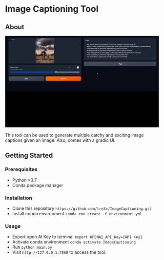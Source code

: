 # Image Captioning Tool

## About
<img src="/data/demo.gif" width="530" height="300"/>


This tool can be used to generate multiple catchy and exciting image captions given an image. Also, comes with a gradio UI.

## Getting Started

### Prerequisites
- Python >3.7
- Conda package manager

### Installation
- Clone this repository `https://github.com/tre3x/ImageCaptioning.git`
- Install conda environment `conda env create -f environment.yml`

### Usage
- Export open AI Key to terminal `export OPENAI_API_Key={API Key}`
- Activate conda environment `conda activate ImageCaptioning`
- Run `python main.py`
- Visit `http://127.0.0.1:7860` to access the tool.